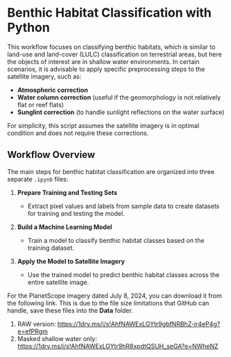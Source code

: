 # Benthic Habitat Classification with Python

This workflow focuses on classifying benthic habitats, which is similar to land-use and land-cover (LULC) classification on terrestrial areas, but here the objects of interest are in shallow water environments. In certain scenarios, it is advisable to apply specific preprocessing steps to the satellite imagery, such as:

- **Atmospheric correction**  
- **Water column correction** (useful if the geomorphology is not relatively flat or reef flats)  
- **Sunglint correction** (to handle sunlight reflections on the water surface)  

For simplicity, this script assumes the satellite imagery is in optimal condition and does not require these corrections.

## Workflow Overview

The main steps for benthic habitat classification are organized into three separate `.ipynb` files:

1. **Prepare Training and Testing Sets**  
   - Extract pixel values and labels from sample data to create datasets for training and testing the model.

2. **Build a Machine Learning Model**  
   - Train a model to classify benthic habitat classes based on the training dataset.

3. **Apply the Model to Satellite Imagery**  
   - Use the trained model to predict benthic habitat classes across the entire satellite image.

For the PlanetScope imagery dated July 8, 2024, you can download it from the following link. This is due to the file size limitations that GitHub can handle, save these files into the **Data** folder.
1. RAW version: https://1drv.ms/i/s!AhfNAWExLGYtr9gbfNRBhZ-ir4eP4g?e=efPRgm
2. Masked shallow water only: https://1drv.ms/i/s!AhfNAWExLGYtr9hR8xpdtQSUH_seGA?e=NWheNZ
